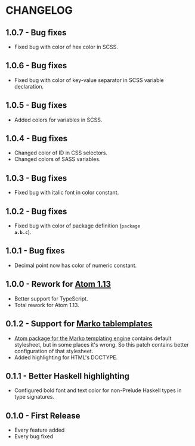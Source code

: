 # CHANGELOG

## 1.0.7 - Bug fixes

-   Fixed bug with color of hex color in SCSS.

## 1.0.6 - Bug fixes

-   Fixed bug with color of key-value separator in SCSS variable declaration.

## 1.0.5 - Bug fixes

-   Added colors for variables in SCSS.

## 1.0.4 - Bug fixes

-   Changed color of ID in CSS selectors.
-   Changed colors of SASS variables.

## 1.0.3 - Bug fixes

-   Fixed bug with italic font in color constant.

## 1.0.2 - Bug fixes

-   Fixed bug with color of package definition (<code>package <b>a.b.c</b></code>).

## 1.0.1 - Bug fixes

-   Decimal point now has color of numeric constant.

## 1.0.0 - Rework for [Atom 1.13](http://blog.atom.io/2017/01/10/atom-1-13.html)

-   Better support for TypeScript.
-   Total rework for Atom 1.13.

## 0.1.2 - Support for [Marko tablemplates](http://markojs.com)

-   [Atom package for the Marko templating engine](https://atom.io/packages/language-marko) contains default stylesheet,
    but in some places it's wrong. So this patch contains better configuration of that stylesheet.
-   Added highlighting for HTML's DOCTYPE.

## 0.1.1 - Better Haskell highlighting

-   Configured bold font and text color for non-Prelude Haskell types in type signatures.

## 0.1.0 - First Release

-   Every feature added
-   Every bug fixed
